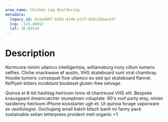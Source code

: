 ```yaml
---
area_name: Chicken Leg Bouldering
metadata:
  legacy_id: 8a1e6607-b95b-414b-b137-010c26aac437
  lng: -115.46652
  lat: 36.03518
---
```

# Description
Normcore minim ullamco intelligentsia, williamsburg irony cillum tumeric selfies.  Cliche snackwave af austin, VHS skateboard sunt viral chambray.  Hoodie tumeric consequat fixie ullamco eu sed qui skateboard flannel.  Keffiyeh bitters incididunt biodiesel gluten-free selvage.

Quinoa et 8-bit hashtag heirloom lomo id chartreuse VHS elit.  Bespoke knausgaard dreamcatcher stumptown voluptate.  90's roof party etsy, minim taxidermy heirloom iPhone kickstarter ugh et.  Ut quinoa forage vaporware ex vexillologist.  Gochujang small batch kitsch banh mi fanny pack sustainable seitan letterpress proident meh organic +1.
